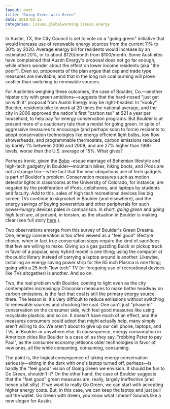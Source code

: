 ```yaml
---
layout: post
title: "Going Green with Green"
date: 2010-02-15
categories: issues.globalwarming issues.energy
---
```


In Austin, TX, the City Council is set to vote on a "going green" initiative
that would increase use of renewable energy sources from the current 11% to 30%
by 2020. Average energy bill for residents would increase by an estimated 20%,
or to about $120/month from $100/month. Some Austinites have complained that
Austin Energy's proposal does not go far enough, while others wonder about the
effect on lower income residents (aka "the poor"). Even so, proponents of the
plan argue that cap and trade type measures are inevitable, and that in the long
run coal burning will prove costlier than switching to renewable sources.

For Austinites weighing these outcomes, the case of Boulder, Co.&mdash;another
hipster city with green ambitions&mdash;suggests that the hard-nosed "just get
on with it" proposal from Austin Energy may be right-headed. In "kooky"
Boulder, residents bike to work at 20 times the national average, and the city
in 2006 approved the nation's first "carbon tax" at $21 a year per household, to
help pay for energy conservation programs. But Boulder is at present more of a
cautionary tale than a model for going green. In spite of aggressive measures
to encourage (and perhaps soon to force) residents to adopt conservation
technologies like energy efficient light bulbs, low flow showerheads, and
programmable thermostats, carbon emissions reduced by barely 1% between 2006 and
2008, and are 27% higher than 1990 levels, worse than the U.S. average of 15%. 
What gives? 

Perhaps ironic, given the 
[Bobo](http://en.wikipedia.org/wiki/Bobos_in_Paradise) -esque marriage of
Bohemian lifestyle and high-tech gadgetry in Boulder&mdash;mountain bikes,
hiking boots, and iPods are not a strange trio&mdash;is the fact that the near
ubiquitious use of tech gadgets is part of Boulder's problem. Conservation
measures such as motion detector lights in classrooms at the University of
Colorado, for instance, are negated by the proliferation of iPods, cellphones,
and laptops by students and faculty. Add to this, sales of high tech
recreational devices like big screen TVs continue to skyrocket in Boulder (and
elsewhere), and the energy savings of buying powerstrips and other peripherals
for such power-hungry devices pales in comparison. In short, _going green_ and
 _going high tech_ are, at present, in tension, as the situation in Boulder is
making clear (see full story 
[here](http://online.wsj.com/article/SB10001424052748704320104575015920992845334.html)
).

Two observations emerge from this survey of Boulder's Green Dreams. One, energy
conservation is too often viewed as a "feel good" lifestyle choice, when in fact
true conservation steps require the kind of sacrifices that few are willing to
make. Giving up a gas guzzling Buick or pickup truck in favor of a popular,
sexy hybrid model is one thing; using the computer at the public library instead
of carrying a laptop around is another. Likewise, installing an energy saving
power strip for the 65 inch Plasma is one thing; going with a 25 inch "low tech"
TV (or foregoing use of recreational devices like TVs altogether) is another. 
And so on. 

Two, the real problem with Boulder, coming to light even as the city
contemplates increasingly Draconian measures to make better headway on carbon
emissions, is the fact that coal is still the primary energy source there. The
lesson is: it's very difficult to reduce emissions without switching to
renewable sources and chucking the coal. One can't just "phase in" conservation
on the consumer side, with feel good measures like using recyclable plastics,
and so on. It doesn't have much of an effect, and the measures consumers could
adopt that might actually help, many simply aren't willing to do. We aren't
about to give up our cell phone, laptops, and TVs, in Boulder or anywhere else. 
In consequence, energy consumption in American cities like Boulder is a case of,
as they say, "robbing Peter to pay Paul", as the consumer economy jettisons
older technologies in favor of new ones, all the while consuming, consuming,
consuming. 

The point is, the logical consequence of taking energy conservation
seriously&mdash;sitting in the dark with one's laptop turned off,
perhaps&mdash;is hardly the "feel good" vision of Going Green we envision. It
should be fun to Go Green, shouldn't it? On the other hand, the case of Boulder
suggests that the "feel good" green measures are, really, largely ineffective
(and hence a bit silly). If we want to really Go Green, we can start with
accepting higher energy costs. But, in this case, we can keep the laptop and
just pull out the wallet. Go Green with Green, you know what I mean? Sounds
like a new slogan for
Austin.